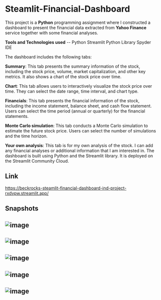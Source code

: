 # Steamlit-Financial-Dashboard

This project is a **Python** programming assignment where I constructed a dashboard to present the financial data extracted from **Yahoo Finance** service together with some financial analyses.

**Tools and Technologies used** --
Python
Streamlit Python Library 
Spyder IDE

The dashboard includes the following tabs:

**Summary**: This tab presents the summary information of the stock, including the stock price, volume, market capitalization, and other key metrics. It also shows a chart of the stock price over time.

**Chart**: This tab allows users to interactively visualize the stock price over time. They can select the date range, time interval, and chart type.

**Financials**: This tab presents the financial information of the stock, including the income statement, balance sheet, and cash flow statement. Users can select the time period (annual or quarterly) for the financial statements.

**Monte Carlo simulation**: This tab conducts a Monte Carlo simulation to estimate the future stock price. Users can select the number of simulations and the time horizon.

**Your own analysis**: This tab is for my own analysis of the stock. I can add any financial analyses or additional information that I am interested in.
The dashboard is built using Python and the Streamlit library. It is deployed on the Streamlit Community Cloud.

## Link 
https://beckrocks-steamlit-financial-dashboard-ind-project-rxdvpw.streamlit.app/

## Snapshots
![image](https://github.com/vaidya-ashval/Steamlit-Financial-Dashboard/assets/119542733/f7719fd1-c392-45fd-a92a-7c0c403662fa)
-------------
![image](https://github.com/vaidya-ashval/Steamlit-Financial-Dashboard/assets/119542733/b08af86c-f8c7-4d94-b530-8d2c4ea633b0)
-------------
![image](https://github.com/vaidya-ashval/Steamlit-Financial-Dashboard/assets/119542733/e4d00009-470a-4f92-8d6a-97a0882ccac3)
-------------
![image](https://github.com/vaidya-ashval/Steamlit-Financial-Dashboard/assets/119542733/52ebb000-146f-4377-aa61-b7a485040718)
-------------
![image](https://github.com/vaidya-ashval/Steamlit-Financial-Dashboard/assets/119542733/d97e73fa-7682-4f6d-a0f8-fbcc32ae09cd)
-------------



